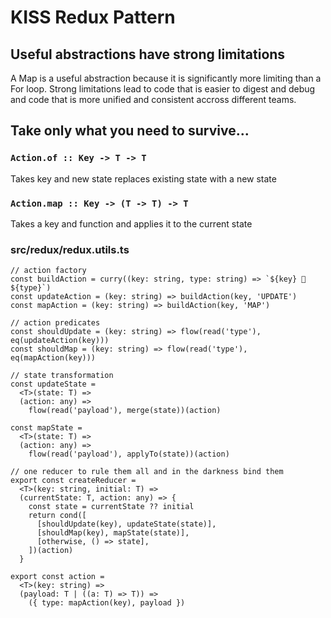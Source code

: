 # KISS Redux Pattern

## Useful abstractions have strong limitations

A Map is a useful abstraction because it is significantly more limiting than a
For loop. Strong limitations lead to code that is easier to digest and debug and
code that is more unified and consistent accross different teams.

## Take only what you need to survive...

### `Action.of :: Key -> T -> T`
Takes key and new state replaces existing state with a new state

### `Action.map :: Key -> (T -> T) -> T`
Takes a key and function and applies it to the current state

### src/redux/redux.utils.ts

```tsx
// action factory
const buildAction = curry((key: string, type: string) => `${key} 🚀 ${type}`)
const updateAction = (key: string) => buildAction(key, 'UPDATE')
const mapAction = (key: string) => buildAction(key, 'MAP')

// action predicates
const shouldUpdate = (key: string) => flow(read('type'), eq(updateAction(key)))
const shouldMap = (key: string) => flow(read('type'), eq(mapAction(key)))

// state transformation
const updateState =
  <T>(state: T) =>
  (action: any) =>
    flow(read('payload'), merge(state))(action)

const mapState =
  <T>(state: T) =>
  (action: any) =>
    flow(read('payload'), applyTo(state))(action)

// one reducer to rule them all and in the darkness bind them
export const createReducer =
  <T>(key: string, initial: T) =>
  (currentState: T, action: any) => {
    const state = currentState ?? initial
    return cond([
      [shouldUpdate(key), updateState(state)],
      [shouldMap(key), mapState(state)],
      [otherwise, () => state],
    ])(action)
  }

export const action =
  <T>(key: string) =>
  (payload: T | ((a: T) => T)) =>
    ({ type: mapAction(key), payload })
